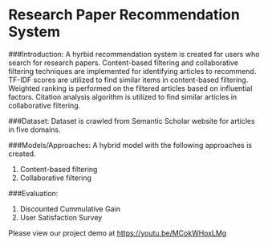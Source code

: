 # Research Paper Recommendation System

###Introduction:
A hyrbid recommendation system is created for users who search for research papers. Content-based filtering and collaborative filtering techniques are implemented for identifying articles to recommend. TF-IDF scores are utilized to find similar items in content-based filtering. Weighted ranking is performed on the filtered articles based on influential factors. Citation analysis algorithm is utilized to find similar articles in collaborative filtering.

###Dataset:
Dataset is crawled from Semantic Scholar website for articles in five domains.

###Models/Approaches:
A hybrid model with the following approaches is created.
1. Content-based filtering
2. Collaborative filtering


###Evaluation:
1. Discounted Cummulative Gain
2. User Satisfaction Survey

Please view our project demo at https://youtu.be/MCokWHoxLMg
